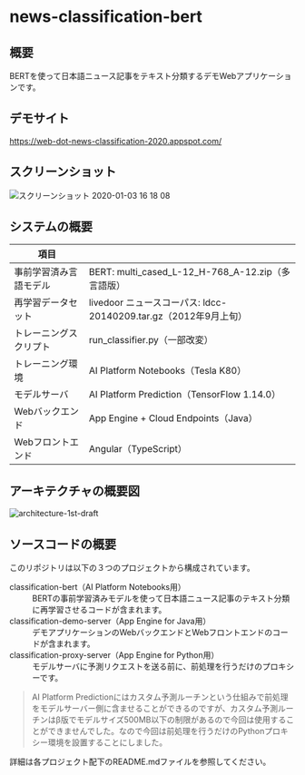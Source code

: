 # news-classification-bert

## 概要
BERTを使って日本語ニュース記事をテキスト分類するデモWebアプリケーションです。 

## デモサイト
https://web-dot-news-classification-2020.appspot.com/

## スクリーンショット
![スクリーンショット 2020-01-03 16 18 08](https://user-images.githubusercontent.com/7298626/71711638-35e45900-2e45-11ea-8523-3b1341d46781.png)

## システムの概要
| 項目 |  |
| --- | --- |
| 事前学習済み言語モデル |	BERT: multi_cased_L-12_H-768_A-12.zip（多言語版） |
| 再学習データセット |	livedoor ニュースコーパス: ldcc-20140209.tar.gz（2012年9月上旬） |
| トレーニングスクリプト |	run_classifier.py（一部改変） |
| トレーニング環境 | AI Platform Notebooks（Tesla K80） |
| モデルサーバ | AI Platform Prediction（TensorFlow 1.14.0） |
| Webバックエンド |	App Engine + Cloud Endpoints（Java） |
| Webフロントエンド | Angular（TypeScript） |

## アーキテクチャの概要図
![architecture-1st-draft](https://user-images.githubusercontent.com/7298626/71759862-48b76600-2ef7-11ea-80a6-2ad358643e18.png)

## ソースコードの概要
このリポジトリは以下の３つのプロジェクトから構成されています。
<dl>
  <dt>classification-bert（AI Platform Notebooks用）</dt>
  <dd>BERTの事前学習済みモデルを使って日本語ニュース記事のテキスト分類に再学習させるコードが含まれます。</dd>
  <dt>classification-demo-server（App Engine for Java用）</dt>
  <dd>デモアプリケーションのWebバックエンドとWebフロントエンドのコードが含まれます。</dd>
  <dt>classification-proxy-server（App Engine for Python用）</dt>
  <dd>モデルサーバに予測リクエストを送る前に、前処理を行うだけのプロキシーです。</dd>
</dl>

>AI Platform Predictionにはカスタム予測ルーチンという仕組みで前処理をモデルサーバー側に含ませることができるのですが、カスタム予測ルーチンはβ版でモデルサイズ500MB以下の制限があるので今回は使用することができませんでした。なので今回は前処理を行うだけのPythonプロキシー環境を設置することにしました。

詳細は各プロジェクト配下のREADME.mdファイルを参照してください。
